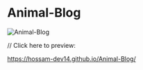 # Animal-Blog





![Animal-Blog](https://repository-images.githubusercontent.com/352467338/e06c1b80-908a-11eb-87ae-a745628efec0.png)





// Click here to preview:

https://hossam-dev14.github.io/Animal-Blog/
